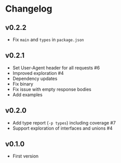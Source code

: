# Changelog

## v0.2.2

- Fix `main` and `types` in `package.json`

## v0.2.1

- Set User-Agent header for all requests #6
- Improved exploration #4
- Dependency updates
- Fix binary
- Fix issue with empty response bodies
- Add examples

## v0.2.0

- Add type report (`-p types`) including coverage #7
- Support exploration of interfaces and unions #4

## v0.1.0

- First version
